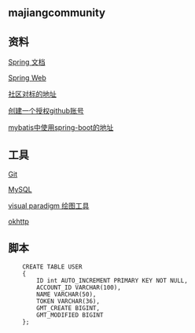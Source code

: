 ## majiangcommunity

## 资料
[Spring 文档](https://spring.io/guides/)

[Spring Web](https://spring.io/guides/gs/serving-web-content/)

[社区对标的地址](https://elasticsearch.cn/explore)

[创建一个授权github账号](https://docs.github.com/en/developers/apps/building-oauth-apps)

[mybatis中使用spring-boot的地址](https://docs.spring.io/spring-boot/docs/1.0.0.RC5/reference/htmlsingle/#boot-features-configure-datasource)
## 工具
[Git](https://git-scm.com/download)

[MySQL](https://www.runoob.com/mysql/mysql-tutorial.html)

[visual paradigm 绘图工具](https://www.visual-paradigm.com/cn/download/)

[okhttp](https://square.github.io/okhttp/)

## 脚本
```Mybatis
    CREATE TABLE USER
    {
        ID int AUTO_INCREMENT PRIMARY KEY NOT NULL,
        ACCOUNT_ID VARCHAR(100),
        NAME VARCHAR(50),
        TOKEN VARCHAR(36),
        GMT_CREATE BIGINT,
        GMT_MODIFIED BIGINT
    };
```

